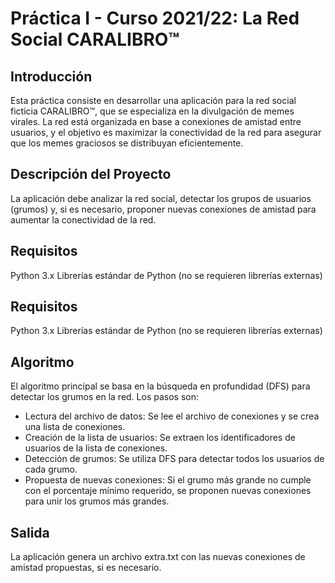 # Práctica I - Curso 2021/22: La Red Social CARALIBRO™

## Introducción
Esta práctica consiste en desarrollar una aplicación para la red social ficticia CARALIBRO™, 
que se especializa en la divulgación de memes virales. La red está organizada en base a conexiones 
de amistad entre usuarios, y el objetivo es maximizar la conectividad de la red para asegurar que
los memes graciosos se distribuyan eficientemente.

## Descripción del Proyecto
La aplicación debe analizar la red social, detectar los grupos de usuarios (grumos) y, si es 
necesario, proponer nuevas conexiones de amistad para aumentar la conectividad de la red.

## Requisitos
Python 3.x
Librerías estándar de Python (no se requieren librerías externas)

## Requisitos
Python 3.x
Librerías estándar de Python (no se requieren librerías externas)

## Algoritmo
El algoritmo principal se basa en la búsqueda en profundidad (DFS) para detectar los grumos en la red. Los pasos son:
- Lectura del archivo de datos: Se lee el archivo de conexiones y se crea una lista de conexiones.
- Creación de la lista de usuarios: Se extraen los identificadores de usuarios de la lista de conexiones.
- Detección de grumos: Se utiliza DFS para detectar todos los usuarios de cada grumo.
- Propuesta de nuevas conexiones: Si el grumo más grande no cumple con el porcentaje mínimo requerido, se
  proponen nuevas conexiones para unir los grumos más grandes.

## Salida
La aplicación genera un archivo extra.txt con las nuevas conexiones de amistad propuestas, si es necesario.
